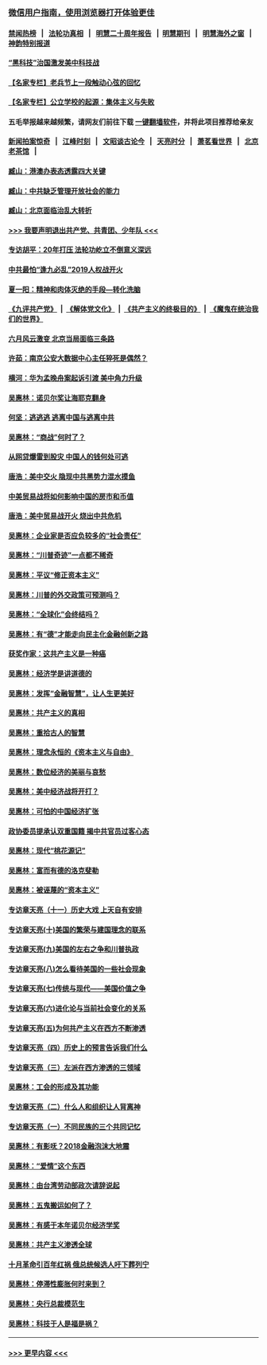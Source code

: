 ### [微信用户指南，使用浏览器打开体验更佳](https://github.com/gfw-breaker/banned-news1/blob/master/indexes/wechat-guide.md?t=0)
#### [禁闻热榜](热点新闻.md?t=0)  &nbsp;&nbsp;|&nbsp;&nbsp; [法轮功真相](https://github.com/gfw-breaker/truth/blob/master/README.md?t=0) &nbsp;&nbsp;|&nbsp;&nbsp; [明慧二十周年报告](https://github.com/gfw-breaker/mh-reports/blob/master/README.md?t=0) &nbsp;&nbsp;|&nbsp;&nbsp;[明慧期刊](https://github.com/gfw-breaker/mh-qikan) &nbsp;&nbsp;|&nbsp;&nbsp; [明慧海外之窗](https://github.com/gfw-breaker/mh-news/blob/master/README.md?t=0) &nbsp;&nbsp;|&nbsp;&nbsp; [神韵特别报道](https://github.com/gfw-breaker/mh-news/blob/master/shenyun.md?t=0)
#### [“黑科技”治国激发美中科技战](../pages/nsc423/n11638056.md?t=02061802) 
#### [【名家专栏】老兵节上一段触动心弦的回忆](../pages/nsc423/n11646016.md?t=02061802) 
#### [【名家专栏】公立学校的起源：集体主义与失败](../pages/nsc423/n11601833.md?t=02061802) 
#### 五毛举报越来越频繁，请网友们前往下载 [一键翻墙软件](https://github.com/gfw-breaker/ssr-accounts)，并将此项目推荐给亲友
#### [新闻拍案惊奇](https://github.com/gfw-breaker/banned-news1/blob/master/pages/link4.md) &nbsp;&nbsp;|&nbsp;&nbsp; [江峰时刻](https://github.com/gfw-breaker/banned-news1/blob/master/pages/link4.md) &nbsp;&nbsp;|&nbsp;&nbsp; [文昭谈古论今](https://github.com/gfw-breaker/banned-news1/blob/master/pages/link4.md) &nbsp;&nbsp;|&nbsp;&nbsp; [天亮时分](https://github.com/gfw-breaker/banned-news1/blob/master/pages/link4.md) &nbsp;&nbsp;|&nbsp;&nbsp; [萧茗看世界](https://github.com/gfw-breaker/banned-news1/blob/master/pages/link4.md) &nbsp;&nbsp;|&nbsp;&nbsp; [北京老茶馆](https://github.com/gfw-breaker/banned-news1/blob/master/pages/link4.md) &nbsp;&nbsp;|&nbsp;&nbsp; 
#### [臧山：港澳办表态透露四大关键](../pages/nsc423/n11421628.md?t=02061802) 
#### [臧山：中共缺乏管理开放社会的能力](../pages/nsc423/n11407457.md?t=02061802) 
#### [臧山：北京面临治乱大转折](../pages/nsc423/n11406895.md?t=02061802) 
#### [>>> 我要声明退出共产党、共青团、少年队 <<<](https://github.com/begood0513/goodnews/blob/master/quit/letter.md) 
#### [专访胡平：20年打压 法轮功屹立不倒意义深远](../pages/nsc423/n11398800.md?t=02061802) 
#### [中共最怕“逢九必乱”2019人权战开火](../pages/nsc423/n11385248.md?t=02061802) 
#### [夏一阳：精神和肉体灭绝的手段—转化洗脑](../pages/nsc423/n11368250.md?t=02061802) 
#### [《九评共产党》](https://github.com/begood0513/9ping.md/blob/master/README.md) &nbsp;|&nbsp; [《解体党文化》](../../../../jtdwh.md/blob/master/README.md)  &nbsp;|&nbsp; [《共产主义的终极目的》](../../../../gczydzjmd.md/blob/master/README.md) &nbsp;|&nbsp; [《魔鬼在统治我们的世界》](../../../../mgztzwmdsj.md/blob/master/README.md) 
#### [六月风云激变 北京当局面临三条路](../pages/nsc423/n11313668.md?t=02061802) 
#### [许茹：南京公安大数据中心主任猝死是偶然？](../pages/nsc423/n11064744.md?t=02061802) 
#### [横河：华为孟晚舟案起诉引渡 美中角力升级](../pages/nsc423/n11027230.md?t=02061802) 
#### [吴惠林：诺贝尔奖让海耶克翻身](../pages/nsc423/n10890049.md?t=02061802) 
#### [何坚：逃逃逃 逃离中国与逃离中共](../pages/nsc423/n10592891.md?t=02061802) 
#### [吴惠林：“商战”何时了？](../pages/nsc423/n10573558.md?t=02061802) 
#### [从网贷爆雷到股灾 中国人的钱何处可逃](../pages/nsc423/n10572800.md?t=02061802) 
#### [唐浩：美中交火 隐现中共黑势力混水摸鱼](../pages/nsc423/n10544040.md?t=02061802) 
#### [中美贸易战将如何影响中国的房市和币值](../pages/nsc423/n10543697.md?t=02061802) 
#### [唐浩：美中贸易战开火 烧出中共危机](../pages/nsc423/n10540126.md?t=02061802) 
#### [吴惠林：企业家是否应负较多的“社会责任”](../pages/nsc423/n10535022.md?t=02061802) 
#### [吴惠林：“川普奇迹”一点都不稀奇](../pages/nsc423/n10512808.md?t=02061802) 
#### [吴惠林：平议“修正资本主义”](../pages/nsc423/n10495724.md?t=02061802) 
#### [吴惠林：川普的外交政策可预测吗？](../pages/nsc423/n10462387.md?t=02061802) 
#### [吴惠林：“全球化”会终结吗？](../pages/nsc423/n10452838.md?t=02061802) 
#### [吴惠林：有“德”才能走向民主化金融创新之路](../pages/nsc423/n10432292.md?t=02061802) 
#### [获奖作家：这共产主义是一种癌](../pages/nsc423/n10431541.md?t=02061802) 
#### [吴惠林：经济学是讲道德的](../pages/nsc423/n10398014.md?t=02061802) 
#### [吴惠林：发挥“金融智慧”，让人生更美好](../pages/nsc423/n10375019.md?t=02061802) 
#### [吴惠林：共产主义的真相](../pages/nsc423/n10351394.md?t=02061802) 
#### [吴惠林：重拾古人的智慧](../pages/nsc423/n10337691.md?t=02061802) 
#### [吴惠林：理念永恒的《资本主义与自由》](../pages/nsc423/n10316274.md?t=02061802) 
#### [吴惠林：数位经济的美丽与哀愁](../pages/nsc423/n10292946.md?t=02061802) 
#### [吴惠林：美中经济战将开打？](../pages/nsc423/n10258825.md?t=02061802) 
#### [吴惠林：可怕的中国经济扩张](../pages/nsc423/n10219147.md?t=02061802) 
#### [政协委员提承认双重国籍 揭中共官员过客心态](../pages/nsc423/n10208809.md?t=02061802) 
#### [吴惠林：现代“桃花源记”](../pages/nsc423/n10185234.md?t=02061802) 
#### [吴惠林：富而有德的洛克斐勒](../pages/nsc423/n10142264.md?t=02061802) 
#### [吴惠林：被诬蔑的“资本主义”](../pages/nsc423/n10124816.md?t=02061802) 
#### [专访章天亮（十一）历史大戏 上天自有安排](../pages/nsc423/n10094905.md?t=02061802) 
#### [专访章天亮(十)美国的繁荣与建国理念的联系](../pages/nsc423/n10094899.md?t=02061802) 
#### [专访章天亮(九)美国的左右之争和川普执政](../pages/nsc423/n10094889.md?t=02061802) 
#### [专访章天亮(八)怎么看待美国的一些社会现象](../pages/nsc423/n10094857.md?t=02061802) 
#### [专访章天亮(七)传统与现代——美国价值之争](../pages/nsc423/n10093140.md?t=02061802) 
#### [专访章天亮(六)进化论与当前社会变化的关系](../pages/nsc423/n10092036.md?t=02061802) 
#### [专访章天亮(五)为何共产主义在西方不断渗透](../pages/nsc423/n10083620.md?t=02061802) 
#### [专访章天亮（四）历史上的预言告诉我们什么](../pages/nsc423/n10083606.md?t=02061802) 
#### [专访章天亮（三）左派在西方渗透的三领域](../pages/nsc423/n10081115.md?t=02061802) 
#### [吴惠林：工会的形成及其功能](../pages/nsc423/n10080633.md?t=02061802) 
#### [专访章天亮（二）什么人和组织让人背离神](../pages/nsc423/n10076637.md?t=02061802) 
#### [专访章天亮（一）不同民族的三个共同记忆](../pages/nsc423/n10074188.md?t=02061802) 
#### [吴惠林：有影呒？2018金融泡沫大地震](../pages/nsc423/n10040534.md?t=02061802) 
#### [吴惠林：“爱情”这个东西](../pages/nsc423/n10019423.md?t=02061802) 
#### [吴惠林：由台湾劳动部政次请辞说起](../pages/nsc423/n9979679.md?t=02061802) 
#### [吴惠林：五鬼搬运如何了？](../pages/nsc423/n9925338.md?t=02061802) 
#### [吴惠林：有感于本年诺贝尔经济学奖](../pages/nsc423/n9871883.md?t=02061802) 
#### [吴惠林：共产主义渗透全球](../pages/nsc423/n9812748.md?t=02061802) 
#### [十月革命引百年红祸 俄总统候选人吁下葬列宁](../pages/nsc423/n9810182.md?t=02061802) 
#### [吴惠林：停滞性膨胀何时来到？](../pages/nsc423/n9764136.md?t=02061802) 
#### [吴惠林：央行总裁模范生](../pages/nsc423/n9728134.md?t=02061802) 
#### [吴惠林：科技于人是福是祸？](../pages/nsc423/n9672982.md?t=02061802) 

----
#### [ >>> 更早内容 <<< ](../indexes/nsc423-earlier.md)
